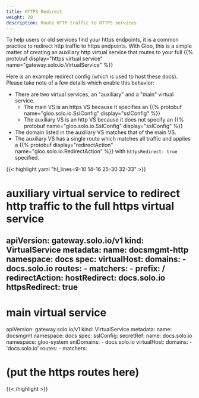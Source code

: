 ```yaml
---
title: HTTPS Redirect
weight: 20
description: Route HTTP traffic to HTTPS services
---
```


To help users or old services find your https endpoints, it is a common practice to redirect http traffic to https endpoints.
With Gloo, this is a simple matter of creating an auxiliary http virtual service that routes to your full
{{% protobuf
display="https virtual service" 
name="gateway.solo.io.VirtualService"
%}}

Here is an example redirect config (which is used to host these docs). Please take note of a few details which enable this behavior:

- There are two virtual services, an "auxiliary" and a "main" virtual service.
  - The main VS is an https VS because it specifies an
{{% protobuf
name="gloo.solo.io.SslConfig"
display="sslConfig"
%}}
  - The auxiliary VS is an http VS because it does not specify an
{{% protobuf
name="gloo.solo.io.SslConfig"
display="sslConfig"
%}}
- The domain listed in the auxiliary VS matches that of the main VS.
- The auxiliary VS has a single route which matches all traffic and applies a
{{% protobuf
display="redirectAction" 
name="gloo.solo.io.RedirectAction"
%}} with `httpsRedirect: true` specified.


{{< highlight yaml "hl_lines=9-10 14-16 25-30 32-33" >}}
# auxiliary virtual service to redirect http traffic to the full https virtual service
apiVersion: gateway.solo.io/v1
kind: VirtualService
metadata:
  name: docsmgmt-http
  namespace: docs
spec:
  virtualHost:
    domains:
    - docs.solo.io
    routes:
    - matchers:
      - prefix: /
      redirectAction:
        hostRedirect: docs.solo.io
        httpsRedirect: true
---
# main virtual service
apiVersion: gateway.solo.io/v1
kind: VirtualService
metadata:
  name: docsmgmt
  namespace: docs
spec:
  sslConfig:
    secretRef:
      name: docs.solo.io
      namespace: gloo-system
    sniDomains:
    - docs.solo.io
  virtualHost:
    domains:
    - 'docs.solo.io'
    routes:
    - matchers:
# (put the https routes here)
{{< /highlight >}}
